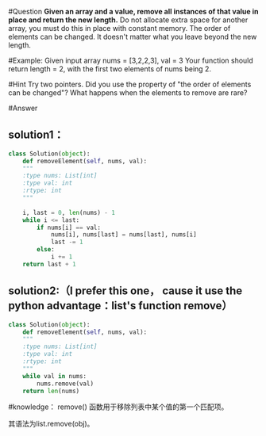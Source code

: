 #Question
**Given an array and a value, remove all instances of that value in place and return the new length.**
Do not allocate extra space for another array, you must do this in place with constant memory.
The order of elements can be changed. It doesn't matter what you leave beyond the new length.

#Example:
Given input array nums = [3,2,2,3], val = 3
Your function should return length = 2, with the first two elements of nums being 2.

#Hint
Try two pointers.
Did you use the property of "the order of elements can be changed"?
What happens when the elements to remove are rare?

#Answer
## solution1：
```python
class Solution(object):
    def removeElement(self, nums, val):
    """
    :type nums: List[int]
    :type val: int
    :rtype: int
    """
    
    i, last = 0, len(nums) - 1
    while i <= last:
        if nums[i] == val:
            nums[i], nums[last] = nums[last], nums[i]
            last -= 1
        else:
            i += 1
    return last + 1
```

## solution2:（I prefer this one， cause it use the python advantage：list's function remove）
```python
class Solution(object):
    def removeElement(self, nums, val):
    """
    :type nums: List[int]
    :type val: int
    :rtype: int
    """
    while val in nums:
        nums.remove(val)
    return len(nums)
```

#knowledge：
remove() 函数用于移除列表中某个值的第一个匹配项。

其语法为list.remove(obj)。